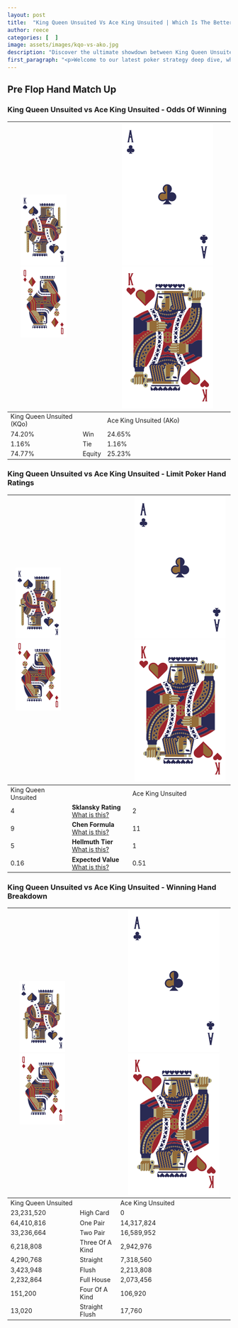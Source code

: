 ```yaml
---
layout: post
title:  "King Queen Unsuited Vs Ace King Unsuited | Which Is The Better Hand In Poker? A Complete Guide"
author: reece
categories: [  ]
image: assets/images/kqo-vs-ako.jpg
description: "Discover the ultimate showdown between King Queen Unsuited and Ace King Unsuited in poker! Uncover the odds, strategies, and scenarios where one hand triumphs over the other. Get ready to up your poker game with this thrilling analysis."
first_paragraph: "<p>Welcome to our latest poker strategy deep dive, where we're pitting two distinct hands against each other in a high-stakes showdown: King Queen Unsuited vs Ace King Unsuited.</p><p>In the dynamic world of poker, every decision counts, and knowing which hand holds the upper hand is key to your success at the table.</p><p>In this article, we'll dissect these two hands, explore the scenarios where one dominates the other, and equip you with the knowledge to make strategic choices that can tip the odds in your favor.</p><p>Get ready to unravel the intriguing dynamics of these poker hands and elevate your game to new heights.</p>"
---
```




[comment]: # (sp0)

## Pre Flop Hand Match Up

<div class="table hand-ratings" markdown="1"> 



### King Queen Unsuited vs Ace King Unsuited - Odds Of Winning


    
| ![image info](assets/images/hand1/K.png) ![image info](assets/images/hand1/Qo.png) |  | ![image info](assets/images/hand2/A.png) ![image info](assets/images/hand2/Ko.png) |
| -------- | -------- | -------- |
| King Queen Unsuited (KQo) |  | Ace King Unsuited (AKo) |
| 74.20% | Win | 24.65% |
| 1.16% | Tie | 1.16% |
| 74.77% | Equity | 25.23% |




[comment]: # (sp1)



### King Queen Unsuited vs Ace King Unsuited - Limit Poker Hand Ratings


    
| ![image info](assets/images/hand1/K.png) ![image info](assets/images/hand1/Qo.png) |  | ![image info](assets/images/hand2/A.png) ![image info](assets/images/hand2/Ko.png) |
| -------- | -------- | -------- |
| King Queen Unsuited |  | Ace King Unsuited |
| 4 | **Sklansky Rating** [What is this?](/sklansky-rating-explained) | 2 |
| 9 | **Chen Formula** [What is this?](/chen-formula-explained) | 11 |
| 5 | **Hellmuth Tier** [What is this?](/Hellmuth-tier-explained) | 1 |
| 0.16 | **Expected Value** [What is this?](/expected-value-explained) | 0.51 |




[comment]: # (sp2)



### King Queen Unsuited vs Ace King Unsuited - Winning Hand Breakdown


    
| ![image info](assets/images/hand1/K.png) ![image info](assets/images/hand1/Qo.png) |  | ![image info](assets/images/hand2/A.png) ![image info](assets/images/hand2/Ko.png) |
| -------- | -------- | -------- |
| King Queen Unsuited |  | Ace King Unsuited |
| 23,231,520 | High Card | 0 |
| 64,410,816 | One Pair | 14,317,824 |
| 33,236,664 | Two Pair | 16,589,952 |
| 6,218,808 | Three Of A Kind | 2,942,976 |
| 4,290,768 | Straight | 7,318,560 |
| 3,423,948 | Flush | 2,213,808 |
| 2,232,864 | Full House | 2,073,456 |
| 151,200 | Four Of A Kind | 106,920 |
| 13,020 | Straight Flush | 17,760 |




[comment]: # (sp3)



</div>

[comment]: # (sp4)



[comment]: # (sp5)

